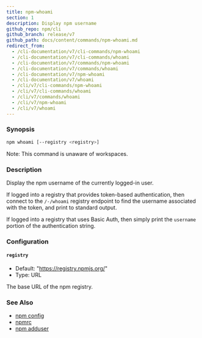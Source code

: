 ```yaml
---
title: npm-whoami
section: 1
description: Display npm username
github_repo: npm/cli
github_branch: release/v7
github_path: docs/content/commands/npm-whoami.md
redirect_from:
  - /cli-documentation/v7/cli-commands/npm-whoami
  - /cli-documentation/v7/cli-commands/whoami
  - /cli-documentation/v7/commands/npm-whoami
  - /cli-documentation/v7/commands/whoami
  - /cli-documentation/v7/npm-whoami
  - /cli-documentation/v7/whoami
  - /cli/v7/cli-commands/npm-whoami
  - /cli/v7/cli-commands/whoami
  - /cli/v7/commands/whoami
  - /cli/v7/npm-whoami
  - /cli/v7/whoami
---
```


### Synopsis

```bash
npm whoami [--registry <registry>]
```

Note: This command is unaware of workspaces.

### Description

Display the npm username of the currently logged-in user.

If logged into a registry that provides token-based authentication, then
connect to the `/-/whoami` registry endpoint to find the username
associated with the token, and print to standard output.

If logged into a registry that uses Basic Auth, then simply print the
`username` portion of the authentication string.

### Configuration

#### `registry`

* Default: "https://registry.npmjs.org/"
* Type: URL

The base URL of the npm registry.



### See Also

* [npm config](/cli/v7/commands/npm-config)
* [npmrc](/cli/v7/configuring-npm/npmrc)
* [npm adduser](/cli/v7/commands/npm-adduser)
